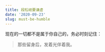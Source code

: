 ```yaml
---
title: 段松岐要谦虚
date: '2020-09-23'
slug: must-be-humble
---
```


现在的一切都不是属于你自己的，务必时刻记住：

>那些留身后，发着光伴着我。
